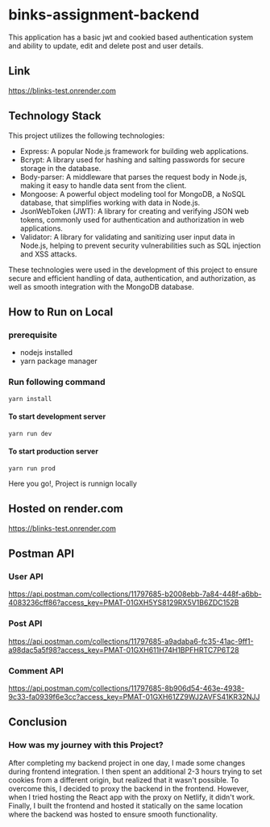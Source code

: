 # binks-assignment-backend

This application has a basic jwt and cookied based authentication system and ability to update, edit and delete post and user details.

## Link
https://blinks-test.onrender.com

## Technology Stack
This project utilizes the following technologies:

* Express: A popular Node.js framework for building web applications.
* Bcrypt: A library used for hashing and salting passwords for secure storage in the database.
* Body-parser: A middleware that parses the request body in Node.js, making it easy to handle data sent from the client.
* Mongoose: A powerful object modeling tool for MongoDB, a NoSQL database, that simplifies working with data in Node.js.
* JsonWebToken (JWT): A library for creating and verifying JSON web tokens, commonly used for authentication and authorization in web applications.
* Validator: A library for validating and sanitizing user input data in Node.js, helping to prevent security vulnerabilities such as SQL injection and XSS attacks.

These technologies were used in the development of this project to ensure secure and efficient handling of data, authentication, and authorization, as well as smooth integration with the MongoDB database.





## How to Run on Local
### prerequisite
* nodejs installed
* yarn package manager

### Run following command
```
yarn install
```
#### To start development server
```
yarn run dev 
```
#### To start production server
```
yarn run prod 
```
Here you go!, Project is runnign locally

## Hosted on render.com

https://blinks-test.onrender.com
## Postman API
### User API
https://api.postman.com/collections/11797685-b2008ebb-7a84-448f-a6bb-4083236cff86?access_key=PMAT-01GXH5YS8129RX5V1B6ZDC152B
### Post API
https://api.postman.com/collections/11797685-a9adaba6-fc35-41ac-9ff1-a98dac5a5f98?access_key=PMAT-01GXH611H74H1BPFHRTC7P6T28
### Comment API
https://api.postman.com/collections/11797685-8b906d54-463e-4938-9c33-fa0939f6e3cc?access_key=PMAT-01GXH61ZZ9WJ2AVFS41KR32NJJ

## Conclusion
### How was my journey with this Project?
After completing my backend project in one day, I made some changes during frontend integration. I then spent an additional 2-3 hours trying to set cookies from a different origin, but realized that it wasn't possible. To overcome this, I decided to proxy the backend in the frontend. However, when I tried hosting the React app with the proxy on Netlify, it didn't work. Finally, I built the frontend and hosted it statically on the same location where the backend was hosted to ensure smooth functionality.

